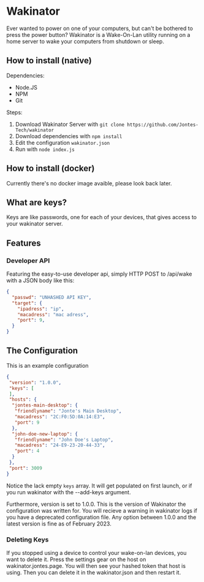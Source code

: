 # Wakinator
Ever wanted to power on one of your computers, but can't be bothered to press the power button?
Wakinator is a Wake-On-Lan utility running on a home server to wake your computers from shutdown or sleep.

## How to install (native)
Dependencies:
- Node.JS
- NPM
- Git

Steps:
1. Download Wakinator Server with `git clone https://github.com/Jontes-Tech/wakinator` 
2. Download dependencies with `npm install` 
3. Edit the configuration `wakinator.json`
4. Run with `node index.js`

## How to install (docker) 
Currently there's no docker image avaible, please look back later.

## What are keys?
Keys are like passwords, one for each of your devices, that gives access to your wakinator server.

## Features
### Developer API
Featuring the easy-to-use developer api, simply HTTP POST to /api/wake with a JSON body like this:
```json
{
  "passwd": "UNHASHED API KEY",
  "target": {
    "ipadress": "ip",
    "macadress": "mac adress",
    "port": 9,
  }
}
```

## The Configuration
This is an example configuration
```json
{
 "version": "1.0.0",
 "keys": [
 ],
 "hosts": {
  "jontes-main-desktop": {
   "friendlyname": "Jonte's Main Desktop",
   "macadress": "2C:F0:5D:0A:14:E3",
   "port": 9
  },
  "john-doe-new-laptop": {
   "friendlyname": "John Doe's Laptop",
   "macadress": "24-E9-23-20-44-33",
   "port": 4
  }
 },
 "port": 3009
}
```
Notice the lack empty `keys` array. It will get populated on first launch, or if you run wakinator with the --add-keys argument.

Furthermore, version is set to 1.0.0. This is the version of Wakinator the configuration was written for. You will recieve a warning in wakinator logs if you have a deprecated configuration file. Any option between 1.0.0 and the latest version is fine as of February 2023.

### Deleting Keys
If you stopped using a device to control your wake-on-lan devices, you want to delete it.
Press the settings gear on the host on wakinator.jontes.page. You will then see your hashed token that host is using. Then you can delete it in the wakinator.json and then restart it.  